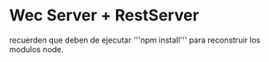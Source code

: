 # Wec Server + RestServer

recuerden que deben de ejecutar '''npm install''' para reconstruir los modulos node.